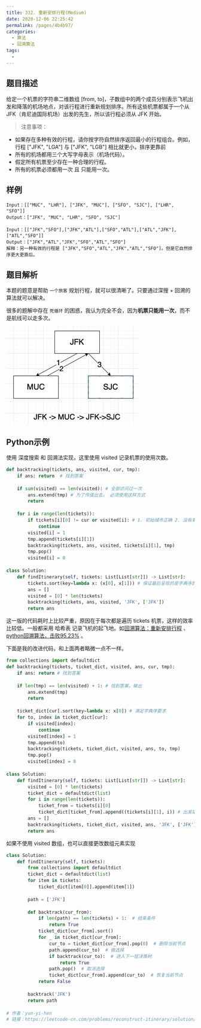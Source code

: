 ```yaml
---
title: 332. 重新安排行程(Medium)
date: 2020-12-06 22:25:42
permalink: /pages/4b4b97/
categories: 
  - 算法
  - 回溯算法
tags: 
  - 
---
```


## 题目描述

给定一个机票的字符串二维数组 [from, to]，子数组中的两个成员分别表示飞机出发和降落的机场地点，对该行程进行重新规划排序。所有这些机票都属于一个从 JFK（肯尼迪国际机场）出发的先生，所以该行程必须从 JFK 开始。

> 注意事项：

- 如果存在多种有效的行程，请你按字符自然排序返回最小的行程组合。例如，行程 ["JFK", "LGA"] 与 ["JFK", "LGB"] 相比就更小，排序更靠前
- 所有的机场都用三个大写字母表示（机场代码）。
- 假定所有机票至少存在一种合理的行程。
- 所有的机票必须都用一次 且 只能用一次。

## 样例

```
Input：[["MUC", "LHR"], ["JFK", "MUC"], ["SFO", "SJC"], ["LHR", "SFO"]]
Output：["JFK", "MUC", "LHR", "SFO", "SJC"]

Input：[["JFK","SFO"],["JFK","ATL"],["SFO","ATL"],["ATL","JFK"],["ATL","SFO"]]
Output：["JFK","ATL","JFK","SFO","ATL","SFO"]
解释：另一种有效的行程是 ["JFK","SFO","ATL","JFK","ATL","SFO"]。但是它自然排序更大更靠后。
```

## 题目解析

本题的题意是帮助 `一个旅客` 规划行程，就可以很清晰了。只要通过深搜 +  回溯的算法就可以解决。

很多的题解中存在 `死循环` 的困惑，我认为完全不会，因为**机票只能用一次**，而不是航线可以走多次。

<img src="./assets/img/image-20201206223659679.png" alt="image-20201206223659679" style="zoom:50%;" />

## Python示例

使用 深度搜索 和 回溯法实现，这里使用 visited 记录机票的使用次数。

```python
def backtracking(tickets, ans, visited, cur, tmp):
    if ans: return  # 找到答案
    
    if sum(visited) == len(visited): # 全部访问过一次
        ans.extend(tmp) # 为了传值出去， 必须使用这样方式
        return 
 
    for i in range(len(tickets)):
        if tickets[i][0] != cur or visited[i]: # 1. 初始城市正确 2. 没有乘坐过
            continue
        visited[i] = 1
        tmp.append(tickets[i][1])
        backtracking(tickets, ans, visited, tickets[i][1], tmp)
        tmp.pop()
        visited[i] = 0

class Solution:
    def findItinerary(self, tickets: List[List[str]]) -> List[str]:
        tickets.sort(key=lambda x: (x[0], x[1])) # 保证最后呈现的是字典序的结果
        ans = []
        visited = [0] * len(tickets)
        backtracking(tickets, ans, visited, 'JFK', ['JFK'])
        return ans 
```

这一版的代码耗时上比较严重，原因在于每次都是遍历 tickets 机票，这样的效率比较低。一般都采用 哈希表 记录飞机的起飞地。如[回溯算法：重新安排行程](https://mp.weixin.qq.com/s?__biz=MzUxNjY5NTYxNA==&mid=2247485596&idx=1&sn=4a6ab3905fb1076cbb7f78673ef8afad&scene=21#wechat_redirect) 、[python回溯算法，击败95.23%](https://leetcode-cn.com/problems/reconstruct-itinerary/solution/pythonhui-su-suan-fa-ji-bai-9523-by-yun-yi-hen/) 。

下面是我的改进代码，和上面两者略微一点不一样。

```python
from collections import defaultdict
def backtracking(tickets, ticket_dict, visited, ans, cur, tmp):
    if ans: return # 找到答案

    if len(tmp) == len(visited) + 1: # 找到答案，输出
        ans.extend(tmp)
        return 
    
    ticket_dict[cur].sort(key=lambda x: x[0]) # 满足字典序要求
    for to, index in ticket_dict[cur]:
        if visited[index]:
            continue
        visited[index] = 1
        tmp.append(to)
        backtracking(tickets, ticket_dict, visited, ans, to, tmp)
        tmp.pop()
        visited[index] = 0

class Solution:
    def findItinerary(self, tickets: List[List[str]]) -> List[str]:
        visited = [0] * len(tickets)
        ticket_dict = defaultdict(list)
        for i in range(len(tickets)):
            ticket_from = tickets[i][0]
            ticket_dict[ticket_from].append((tickets[i][1], i)) # 出发站: (终点站, 车票序号) 
        ans = [] 
        backtracking(tickets, ticket_dict, visited, ans, 'JFK', ['JFK'])
        return ans
```

 如果不使用 visited 数组，也可以直接更改数组元素实现

```python
class Solution:
    def findItinerary(self, tickets):
        from collections import defaultdict
        ticket_dict = defaultdict(list)
        for item in tickets:
            ticket_dict[item[0]].append(item[1])

        path = ['JFK']

        def backtrack(cur_from):
            if len(path) == len(tickets) + 1:  # 结束条件
                return True
            ticket_dict[cur_from].sort()
            for _ in ticket_dict[cur_from]:
                cur_to = ticket_dict[cur_from].pop(0)  # 删除当前节点
                path.append(cur_to)  # 做选择
                if backtrack(cur_to):  # 进入下一层决策树
                    return True
                path.pop()  # 取消选择
                ticket_dict[cur_from].append(cur_to)  # 恢复当前节点
            return False

        backtrack('JFK')
        return path

# 作者：yun-yi-hen
# 链接：https://leetcode-cn.com/problems/reconstruct-itinerary/solution/pythonhui-su-suan-fa-ji-bai-9523-by-yun-yi-hen/
```

